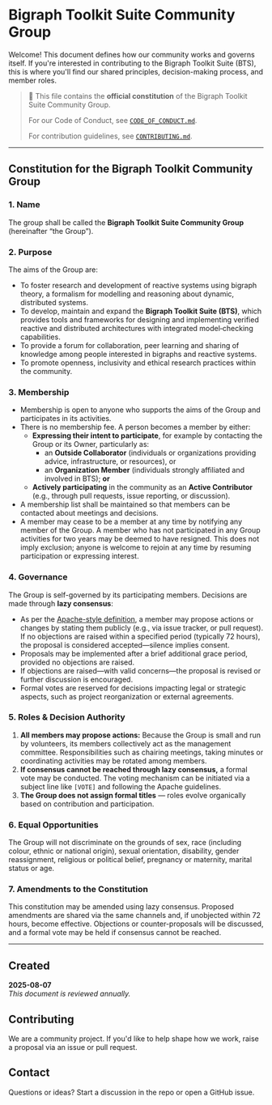 # Bigraph Toolkit Suite Community Group

Welcome! This document defines how our community works and governs itself. If you're interested in contributing to the Bigraph Toolkit Suite (BTS), this is where you'll find our shared principles, decision-making process, and member roles.

> 📄 This file contains the **official constitution** of the Bigraph Toolkit Suite Community Group.
> 
> For our Code of Conduct, see [`CODE_OF_CONDUCT.md`](https://github.com/bigraph-toolkit-suite/bigraphs.bigraph-framework/blob/main/CODE_OF_CONDUCT.md).  
> 
> For contribution guidelines, see [`CONTRIBUTING.md`](https://github.com/bigraph-toolkit-suite/bigraphs.bigraph-framework/blob/main/CONTRIBUTING.md).

---

## Constitution for the Bigraph Toolkit Community Group

### 1. Name

The group shall be called the **Bigraph Toolkit Suite Community Group** (hereinafter “the Group”).

### 2. Purpose

The aims of the Group are:

- To foster research and development of reactive systems using bigraph theory, a formalism for modelling and reasoning about dynamic, distributed systems.
- To develop, maintain and expand the **Bigraph Toolkit Suite (BTS)**, which provides tools and frameworks for designing and implementing verified reactive and distributed architectures with integrated model‑checking capabilities.
- To provide a forum for collaboration, peer learning and sharing of knowledge among people interested in bigraphs and reactive systems.
- To promote openness, inclusivity and ethical research practices within the community.

### 3. Membership

- Membership is open to anyone who supports the aims of the Group and participates in its activities.
- There is no membership fee. A person becomes a member by either:
  - **Expressing their intent to participate**, for example by contacting the Group or its Owner, particularly as:
    - an **Outside Collaborator** (individuals or organizations providing advice, infrastructure, or resources), or
    - an **Organization Member** (individuals strongly affiliated and involved in BTS); **or**
  - **Actively participating** in the community as an **Active Contributor** (e.g., through pull requests, issue reporting, or discussion).
- A membership list shall be maintained so that members can be contacted about meetings and decisions.
- A member may cease to be a member at any time by notifying any member of the Group. A member who has not participated in any Group activities for two years may be deemed to have resigned. This does not imply exclusion; anyone is welcome to rejoin at any time by resuming participation or expressing interest.


### 4. Governance

The Group is self-governed by its participating members. 
Decisions are made through **lazy consensus**:

- As per the [Apache-style definition](https://community.apache.org/committers/decisionMaking.html), a member may propose actions or changes by stating them publicly (e.g., via issue tracker, or pull request). If no objections are raised within a specified period (typically 72 hours), the proposal is considered accepted—silence implies consent.
- Proposals may be implemented after a brief additional grace period, provided no objections are raised.
- If objections are raised—with valid concerns—the proposal is revised or further discussion is encouraged.
- Formal votes are reserved for decisions impacting legal or strategic aspects, such as project reorganization or external agreements.

### 5. Roles & Decision Authority

1. **All members may propose actions:** Because the Group is small and run by volunteers, its members collectively act as the management committee. Responsibilities such as chairing meetings, taking minutes or coordinating activities may be rotated among members.
2. **If consensus cannot be reached through lazy consensus,** a formal vote may be conducted. The voting mechanism can be initiated via a subject line like `[VOTE]` and following the Apache guidelines.
3. **The Group does not assign formal titles** — roles evolve organically based on contribution and participation.

### 6. Equal Opportunities

The Group will not discriminate on the grounds of sex, race (including colour, ethnic or national origin), sexual orientation, disability, gender reassignment, religious or political belief, pregnancy or maternity, marital status or age.

### 7. Amendments to the Constitution

This constitution may be amended using lazy consensus. Proposed amendments are shared via the same channels and, if unobjected within 72 hours, become effective. Objections or counter-proposals will be discussed, and a formal vote may be held if consensus cannot be reached.

---

## Created

**2025-08-07**  
_This document is reviewed annually._

## Contributing

We are a community project. If you'd like to help shape how we work, raise a proposal via an issue or pull request.

## Contact

Questions or ideas? Start a discussion in the repo or open a GitHub issue.
